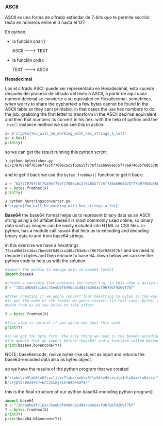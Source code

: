 ### ASCII


ASCII es una forma de cifrado estándar de 7-bits que te permite escribir texto en números entre el 0 hasta el 127

En python, 
*  la función char()
  
     ASCII  ---> TEXT

*  la función ord():

   TEXT ---> ASCII

**Hexadecimal**

Los el cifrado ASCII puede ser representado en Hexadecimal, esto sucede después del proceso de cifrado del texto a ASCII, a partir de aquí cada número decimal se convierte a su equivalen en Hexadecimal.
sometimes, when we try to share the cyphertext a few bytes cannot be found in the ASCII table so they cant printable. in that cases the use hex numbers to do the job. grabbing the first letter to transform in the ASCII decimal equivalent and then that numbers its convert in his hex. with the help of python and the `.hex()` instance method we can see this in action:
```python
x= b'crypto{You_will_be_working_with_hex_strings_a_lot}'
y= x.hex()
print(y)
```
so we can get the result running this python script:
```bash
❯ python bytestohex.py
63727970746f7b596f755f77696c6c5f62655f776f726b696e675f776974685f6865785f737472696e67735f615f6c6f747d
```
and to get it back we use the `bytes.fromhex()` function to get it back:
```python
x = "63727970746f7b596f755f77696c6c5f62655f776f726b696e675f776974685f6865785f737472696e67735f615f6c6f747d"
y = bytes.fromhex(x)
print(y)
```
```bash
❯ python hextringsconverter.py 
b'crypto{You_will_be_working_with_hex_strings_a_lot}'
```
**Base64**
the base64 format helps us to represent binary data as an ASCII string using a 64 alfabet
Base64 is most commonly used online, so binary data such as images can be easily included into HTML or CSS files.
in python, has a module call `base64` that help us to encoding and decoding binary data to and from base64 strings. 

in this exercise we have a hexstrings `72bca9b68fc16ac7beeb8f849dca1d8a783e8acf9679bf9269f7bf` and we need to decode in bytes and then encode to base 64. down below we can see the python code to help us with the solution
```python
#import the module to manage data in base64 format
import base64
```
```python
#create a variable that contains our hexstring, in this case i assign X.
X = "72bca9b68fc16ac7beeb8f849dca1d8a783e8acf9679bf9269f7bf"
```
```python
#After creating it we gonna convert that hexstring to bytes so the way we gonna do this
#is put the name of the format we gonna convert (in this case, bytes) and the we got (in this case hex) add the
#word from as we saw below to take effect

Y = bytes.fromhex(X)
```

```python
#this step is optinal if you wanna see that this work
print(Y)
```

```python
#so we got the byte form. the only thing we need is the base64 encoding so we gonna used
#the module that we import before (base64) and a function called b64encode
print(base64.b64encode(Y))
```
NOTE: base6encode, recive bytes-like object as input and returns the base64-encoded data also as bytes object.

so we have the results of the python program that we created
```bash
b'r\xbc\xa9\xb6\x8f\xc1j\xc7\xbe\xeb\x8f\x84\x9d\xca\x1d\x8ax>\x8a\xcf\x96y\xbf\x92i\xf7\xbf'
b'crypto/Base+64+Encoding+is+Web+Safe/'
```
this is the final structure of our python base64 encoding python program}
```python
import base64
X = "72bca9b68fc16ac7beeb8f849dca1d8a783e8acf9679bf9269f7bf"
Y = bytes.fromhex(X)
print(Y)
print(base64.b64encode(Y))
``` 


